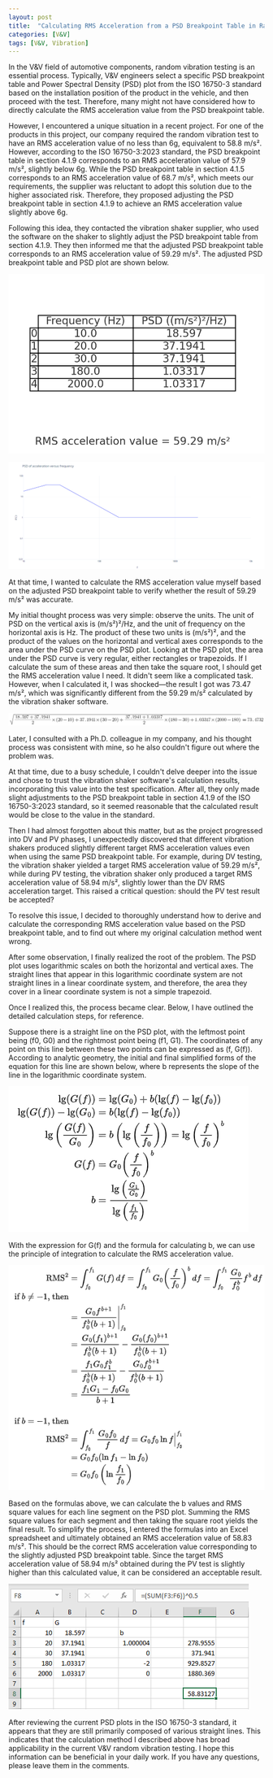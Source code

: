 ```yaml
---
layout: post
title:  "Calculating RMS Acceleration from a PSD Breakpoint Table in Random Vibration Testing"
categories: [V&V]
tags: [V&V, Vibration]
---
```



In the V&V field of automotive components, random vibration testing is an essential process. Typically, V&V engineers select a specific PSD breakpoint table and Power Spectral Density (PSD) plot from the ISO 16750-3 standard based on the installation position of the product in the vehicle, and then proceed with the test. Therefore, many might not have considered how to directly calculate the RMS acceleration value from the PSD breakpoint table.

However, I encountered a unique situation in a recent project. For one of the products in this project, our company required the random vibration test to have an RMS acceleration value of no less than 6g, equivalent to 58.8 m/s². However, according to the ISO 16750-3:2023 standard, the PSD breakpoint table in section 4.1.9 corresponds to an RMS acceleration value of 57.9 m/s², slightly below 6g. While the PSD breakpoint table in section 4.1.5 corresponds to an RMS acceleration value of 68.7 m/s², which meets our requirements, the supplier was reluctant to adopt this solution due to the higher associated risk. Therefore, they proposed adjusting the PSD breakpoint table in section 4.1.9 to achieve an RMS acceleration value slightly above 6g.

Following this idea, they contacted the vibration shaker supplier, who used the software on the shaker to slightly adjust the PSD breakpoint table from section 4.1.9. They then informed me that the adjusted PSD breakpoint table corresponds to an RMS acceleration value of 59.29 m/s². The adjusted PSD breakpoint table and PSD plot are shown below. 

![values for PSD versus frequency](/assets/images/posts/2024-08-24-Calculating-RMS-Acceleration-from-a-PSD-Breakpoint-Table-in-Random-Vibration-Testing/values-for-PSD-versus-frequency.png)

![psd of acceleration versus frequency](/assets/images/posts/2024-08-24-Calculating-RMS-Acceleration-from-a-PSD-Breakpoint-Table-in-Random-Vibration-Testing/psd-of-acceleration-versus-frequency.png)

At that time, I wanted to calculate the RMS acceleration value myself based on the adjusted PSD breakpoint table to verify whether the result of 59.29 m/s² was accurate.

My initial thought process was very simple: observe the units. The unit of PSD on the vertical axis is (m/s²)²/Hz, and the unit of frequency on the horizontal axis is Hz. The product of these two units is (m/s²)², and the product of the values on the horizontal and vertical axes corresponds to the area under the PSD curve on the PSD plot. Looking at the PSD plot, the area under the PSD curve is very regular, either rectangles or trapezoids. If I calculate the sum of these areas and then take the square root, I should get the RMS acceleration value I need. It didn't seem like a complicated task. However, when I calculated it, I was shocked—the result I got was 73.47 m/s², which was significantly different from the 59.29 m/s² calculated by the vibration shaker software.

![original wrong calculation](/assets/images/posts/2024-08-24-Calculating-RMS-Acceleration-from-a-PSD-Breakpoint-Table-in-Random-Vibration-Testing/original-wrong-calculation.png)

Later, I consulted with a Ph.D. colleague in my company, and his thought process was consistent with mine, so he also couldn't figure out where the problem was.

At that time, due to a busy schedule, I couldn't delve deeper into the issue and chose to trust the vibration shaker software's calculation results, incorporating this value into the test specification. After all, they only made slight adjustments to the PSD breakpoint table in section 4.1.9 of the ISO 16750-3:2023 standard, so it seemed reasonable that the calculated result would be close to the value in the standard.

Then I had almost forgotten about this matter, but as the project progressed into DV and PV phases, I unexpectedly discovered that different vibration shakers produced slightly different target RMS acceleration values even when using the same PSD breakpoint table. For example, during DV testing, the vibration shaker yielded a target RMS acceleration value of 59.29 m/s², while during PV testing, the vibration shaker only produced a target RMS acceleration value of 58.94 m/s², slightly lower than the DV RMS acceleration target. This raised a critical question: should the PV test result be accepted?

To resolve this issue, I decided to thoroughly understand how to derive and calculate the corresponding RMS acceleration value based on the PSD breakpoint table, and to find out where my original calculation method went wrong.

After some observation, I finally realized the root of the problem. The PSD plot uses logarithmic scales on both the horizontal and vertical axes. The straight lines that appear in this logarithmic coordinate system are not straight lines in a linear coordinate system, and therefore, the area they cover in a linear coordinate system is not a simple trapezoid.

Once I realized this, the process became clear. Below, I have outlined the detailed calculation steps, for reference.

Suppose there is a straight line on the PSD plot, with the leftmost point being (f0, G0) and the rightmost point being (f1, G1). The coordinates of any point on this line between these two points can be expressed as (f, G(f)). According to analytic geometry, the initial and final simplified forms of the equation for this line are shown below, where b represents the slope of the line in the logarithmic coordinate system.

![line equation](/assets/images/posts/2024-08-24-Calculating-RMS-Acceleration-from-a-PSD-Breakpoint-Table-in-Random-Vibration-Testing/line-equation.png)

With the expression for G(f) and the formula for calculating b, we can use the principle of integration to calculate the RMS acceleration value.

![integration calculation](/assets/images/posts/2024-08-24-Calculating-RMS-Acceleration-from-a-PSD-Breakpoint-Table-in-Random-Vibration-Testing/integration-calculation.png)

Based on the formulas above, we can calculate the b values and RMS square values for each line segment on the PSD plot. Summing the RMS square values for each segment and then taking the square root yields the final result. To simplify the process, I entered the formulas into an Excel spreadsheet and ultimately obtained an RMS acceleration value of 58.83 m/s². This should be the correct RMS acceleration value corresponding to the slightly adjusted PSD breakpoint table. Since the target RMS acceleration value of 58.94 m/s² obtained during the PV test is slightly higher than this calculated value, it can be considered an acceptable result.

![excel result](/assets/images/posts/2024-08-24-Calculating-RMS-Acceleration-from-a-PSD-Breakpoint-Table-in-Random-Vibration-Testing/excel-result.png)

After reviewing the current PSD plots in the ISO 16750-3 standard, it appears that they are still primarily composed of various straight lines. This indicates that the calculation method I described above has broad applicability in the current V&V random vibration testing. I hope this information can be beneficial in your daily work. If you have any questions, please leave them in the comments. 